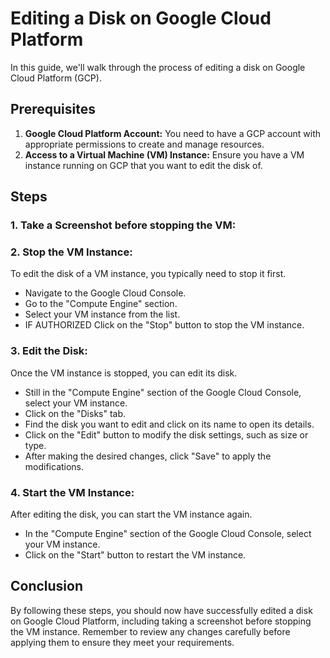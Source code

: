 # Editing a Disk on Google Cloud Platform

In this guide, we'll walk through the process of editing a disk on Google Cloud Platform (GCP).

## Prerequisites

1. **Google Cloud Platform Account:** You need to have a GCP account with appropriate permissions to create and manage resources.
2. **Access to a Virtual Machine (VM) Instance:** Ensure you have a VM instance running on GCP that you want to edit the disk of.

## Steps

### 1. Take a Screenshot before stopping the VM:

### 2. Stop the VM Instance:

To edit the disk of a VM instance, you typically need to stop it first.

- Navigate to the Google Cloud Console.
- Go to the "Compute Engine" section.
- Select your VM instance from the list.
- IF AUTHORIZED Click on the "Stop" button to stop the VM instance.

### 3. Edit the Disk:

Once the VM instance is stopped, you can edit its disk.

- Still in the "Compute Engine" section of the Google Cloud Console, select your VM instance.
- Click on the "Disks" tab.
- Find the disk you want to edit and click on its name to open its details.
- Click on the "Edit" button to modify the disk settings, such as size or type.
- After making the desired changes, click "Save" to apply the modifications.

### 4. Start the VM Instance:

After editing the disk, you can start the VM instance again.

- In the "Compute Engine" section of the Google Cloud Console, select your VM instance.
- Click on the "Start" button to restart the VM instance.

## Conclusion

By following these steps, you should now have successfully edited a disk on Google Cloud Platform, including taking a screenshot before stopping the VM instance. Remember to review any changes carefully before applying them to ensure they meet your requirements.